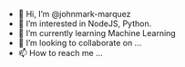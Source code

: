 - 👋 Hi, I’m @johnmark-marquez
- 👀 I’m interested in NodeJS, Python.
- 🌱 I’m currently learning Machine Learning
- 💞️ I’m looking to collaborate on ...
- 📫 How to reach me ...

<!---
johnmark-marquez/johnmark-marquez is a ✨ special ✨ repository because its `README.md` (this file) appears on your GitHub profile.
You can click the Preview link to take a look at your changes.
--->
